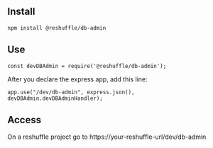 ## Install 
`npm install @reshuffle/db-admin`

## Use


`const devDBAdmin = require('@reshuffle/db-admin');`

After you declare the express app, add this line:

`app.use("/dev/db-admin", express.json(), devDBAdmin.devDBAdminHandler);`

## Access 
On a reshuffle project go to https://your-reshuffle-url/dev/db-admin
